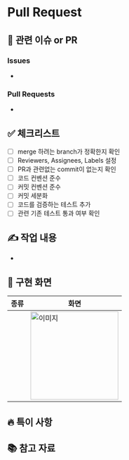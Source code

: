 #  Pull Request
## 🔗 관련 이슈 or PR
### Issues
- 
### Pull Requests
-

## ✅ 체크리스트 
- [ ] merge 하려는 branch가 정확한지 확인
- [ ] Reviewers, Assignees, Labels 설정
- [ ] PR과 관련없는 commit이 없는지 확인
- [ ] 코드 컨벤션 준수
- [ ] 커밋 컨벤션 준수
- [ ] 커밋 세분화
- [ ] 코드를 검증하는 테스트 추가
- [ ] 관련 기존 테스트 통과 여부 확인

## ✍️ 작업 내용
- 

## 📱 구현 화면

| 종류 | 화면 |
|-|-|
| | <img src="" alt="이미지" width=200>  |

## 🔥 특이 사항

## 📚 참고 자료
